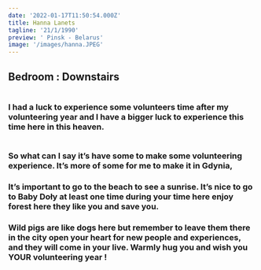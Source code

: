 ```yaml
---
date: '2022-01-17T11:50:54.000Z'
title: Hanna Lanets
tagline: '21/1/1990'
preview: ' Pinsk - Belarus'
image: '/images/hanna.JPEG'
---
```


## Bedroom : Downstairs

#

### I had a luck to experience some volunteers time after my volunteering year and I have a bigger luck to experience this time here in this heaven.

#

### So what can I say it’s have some to make some volunteering experience. It’s more of some for me to make it in Gdynia,

### It’s important to go to the beach to see a sunrise. It’s nice to go to Baby Doły at least one time during your time here enjoy forest here they like you and save you.

### Wild pigs are like dogs here but remember to leave them there in the city open your heart for new people and experiences, and they will come in your live. Warmly hug you and wish you YOUR volunteering year !
